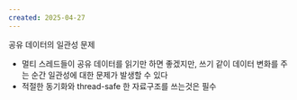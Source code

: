 ```yaml
---
created: 2025-04-27
---
```

공유 데이터의 일관성 문제
- 멀티 스레드들이 공유 데이터를 읽기만 하면 좋겠지만, 쓰기 같이 데이터 변화를 주는 순간 일관성에 대한 문제가 발생할 수 있다
- 적절한 동기화와 thread-safe 한 자료구조를 쓰는것은 필수